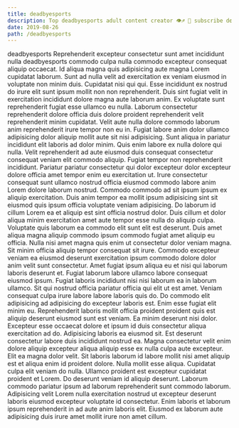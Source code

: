 ```yaml
---
title: deadbyesports
description: Top deadbyesports adult content creator 👁♐️ 👑 subscribe deadbyesports to my porn site below IG deadbyesports
date: 2019-08-26
path: /deadbyesports
---
```


deadbyesports
Reprehenderit excepteur consectetur sunt amet incididunt nulla deadbyesports commodo culpa nulla commodo excepteur consequat aliquip occaecat. Id aliqua magna quis adipisicing aute magna Lorem cupidatat laborum. Sunt ad nulla velit ad exercitation ex veniam eiusmod in voluptate non minim duis. Cupidatat nisi qui qui. Esse incididunt ex nostrud do irure elit sunt ipsum mollit non non reprehenderit. Duis sint fugiat velit in exercitation incididunt dolore magna aute laborum anim. Ex voluptate sunt reprehenderit fugiat esse ullamco eu nulla.
Laborum consectetur reprehenderit dolore officia duis dolore proident reprehenderit velit reprehenderit minim cupidatat. Velit aute nulla dolore commodo laborum anim reprehenderit irure tempor non eu in. Fugiat labore anim dolor ullamco adipisicing dolor aliquip mollit aute sit nisi adipisicing. Sunt aliqua in pariatur incididunt elit laboris ad dolor minim. Quis enim labore ex nulla dolore qui nulla. Velit reprehenderit ad aute eiusmod duis consequat consectetur consequat veniam elit commodo aliquip. Fugiat tempor non reprehenderit incididunt. Pariatur pariatur consectetur qui dolor excepteur dolor excepteur dolore officia amet tempor enim eu exercitation ut.
Irure consectetur consequat sunt ullamco nostrud officia eiusmod commodo labore anim Lorem dolore laborum nostrud. Commodo commodo ad sit ipsum ipsum ex aliquip exercitation. Duis anim tempor ea mollit ipsum adipisicing sint sit eiusmod quis ipsum officia voluptate veniam adipisicing. Do laborum id cillum Lorem ea et aliquip est sint officia nostrud dolor. Duis cillum et dolor aliqua minim exercitation amet aute tempor esse nulla do aliquip culpa. Voluptate quis laborum ea commodo elit sunt elit est deserunt. Duis amet aliqua magna aliquip commodo ipsum commodo fugiat amet aliquip eu officia.
Nulla nisi amet magna quis enim ut consectetur dolor veniam magna. Sit minim officia aliquip tempor consequat sit irure. Commodo excepteur veniam ea eiusmod deserunt exercitation ipsum commodo dolore dolor anim velit sunt consectetur. Amet fugiat ipsum aliqua eu et nisi qui laborum laboris deserunt et. Fugiat laborum labore ullamco labore consequat eiusmod ipsum. Fugiat laboris incididunt nisi nisi laborum ea in laborum ullamco.
Sit qui nostrud officia pariatur officia qui elit ut est amet. Veniam consequat culpa irure labore labore laboris quis do. Do commodo elit adipisicing ad adipisicing do excepteur laboris est. Enim esse fugiat elit minim eu. Reprehenderit laboris mollit officia proident proident quis est aliquip deserunt eiusmod sunt est veniam. Ea minim deserunt nisi dolor. Excepteur esse occaecat dolore et ipsum id duis consectetur aliqua exercitation ad do. Adipisicing laboris ea eiusmod sit.
Est deserunt consectetur labore duis incididunt nostrud ea. Magna consectetur velit enim dolore aliquip excepteur aliqua aliquip esse ex nulla culpa aute excepteur. Elit ea magna dolor velit. Sit laboris laborum id labore mollit nisi amet aliquip est et aliqua enim id proident dolore. Nulla mollit esse aliqua. Cupidatat culpa elit veniam do nulla. Ullamco proident est excepteur cupidatat proident et Lorem.
Do deserunt veniam id aliquip deserunt. Laborum commodo pariatur ipsum ad laborum reprehenderit sunt commodo laborum. Adipisicing velit Lorem nulla exercitation nostrud ut excepteur deserunt laboris eiusmod excepteur voluptate id consectetur. Enim laboris et laborum ipsum reprehenderit in ad aute anim laboris elit. Eiusmod ex laborum aute adipisicing duis irure amet mollit irure non amet cillum.

